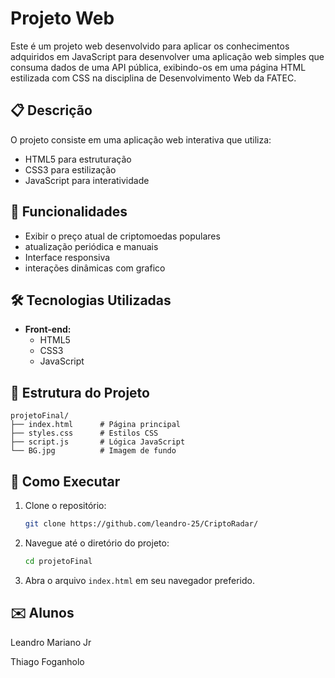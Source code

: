 # Projeto Web

Este é um projeto web desenvolvido para aplicar os conhecimentos adquiridos em JavaScript
para desenvolver uma aplicação web simples que consuma dados de uma API pública,
exibindo-os em uma página HTML estilizada com CSS na disciplina de Desenvolvimento Web da FATEC.

## 📋 Descrição

O projeto consiste em uma aplicação web interativa que utiliza:
- HTML5 para estruturação
- CSS3 para estilização
- JavaScript para interatividade

## 🚀 Funcionalidades

- Exibir o preço atual de criptomoedas populares
- atualização periódica e manuais
- Interface responsiva
- interações dinâmicas com grafico

## 🛠️ Tecnologias Utilizadas

- **Front-end:**
  - HTML5
  - CSS3
  - JavaScript

## 📁 Estrutura do Projeto

```
projetoFinal/
├── index.html      # Página principal
├── styles.css      # Estilos CSS
├── script.js       # Lógica JavaScript
└── BG.jpg          # Imagem de fundo
```

## 🚀 Como Executar

1. Clone o repositório:
   ```bash
   git clone https://github.com/leandro-25/CriptoRadar/
   ```
2. Navegue até o diretório do projeto:
   ```bash
   cd projetoFinal
   ```
3. Abra o arquivo `index.html` em seu navegador preferido.

## ✉️ Alunos

Leandro Mariano Jr

Thiago Foganholo
